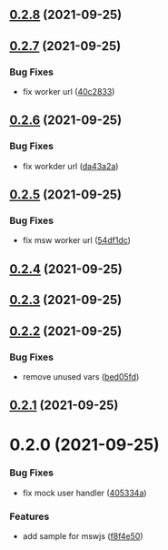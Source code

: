 ## [0.2.8](https://github.com/phatnguyenuit/msw-example/compare/0.2.7...0.2.8) (2021-09-25)

## [0.2.7](https://github.com/phatnguyenuit/msw-example/compare/0.2.6...0.2.7) (2021-09-25)


### Bug Fixes

* fix worker url ([40c2833](https://github.com/phatnguyenuit/msw-example/commit/40c2833855a7221fcee113fc17ef64653c166551))

## [0.2.6](https://github.com/phatnguyenuit/msw-example/compare/0.2.5...0.2.6) (2021-09-25)


### Bug Fixes

* fix workder url ([da43a2a](https://github.com/phatnguyenuit/msw-example/commit/da43a2a4e0d041a251652c1b128a97745a229b2b))

## [0.2.5](https://github.com/phatnguyenuit/msw-example/compare/0.2.4...0.2.5) (2021-09-25)


### Bug Fixes

* fix msw worker url ([54df1dc](https://github.com/phatnguyenuit/msw-example/commit/54df1dc644d3c761eeddd9c743c50128e5346a9b))

## [0.2.4](https://github.com/phatnguyenuit/msw-example/compare/0.2.3...0.2.4) (2021-09-25)

## [0.2.3](https://github.com/phatnguyenuit/msw-example/compare/0.2.2...0.2.3) (2021-09-25)

## [0.2.2](https://github.com/phatnguyenuit/msw-example/compare/0.2.1...0.2.2) (2021-09-25)


### Bug Fixes

* remove unused vars ([bed05fd](https://github.com/phatnguyenuit/msw-example/commit/bed05fd4cf1216226ac4ca5c8f4ea5112217809e))

## [0.2.1](https://github.com/phatnguyenuit/msw-example/compare/0.2.0...0.2.1) (2021-09-25)

# 0.2.0 (2021-09-25)


### Bug Fixes

* fix mock user handler ([405334a](https://github.com/phatnguyenuit/msw-example/commit/405334aa679202243df54e845501f65ad17ce8ec))


### Features

* add sample for mswjs ([f8f4e50](https://github.com/phatnguyenuit/msw-example/commit/f8f4e50be427b71d29600a82971267ad15bccacd))

